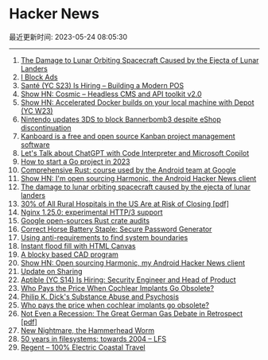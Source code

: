 # Hacker News

最近更新时间: 2023-05-24 08:05:30

--- 
1. [The Damage to Lunar Orbiting Spacecraft Caused by the Ejecta of Lunar Landers](https://arxiv.org/abs/2305.12234) 
2. [I Block Ads](https://coryd.dev/posts/2023/i-block-ads/) 
3. [Santé (YC S23) Is Hiring – Building a Modern POS](https://www.ycombinator.com/companies/sante/jobs/Beng31R-founding-engineer-full-stack) 
4. [Show HN: Cosmic – Headless CMS and API toolkit v2.0](https://news.ycombinator.com/item?id=36047114) 
5. [Show HN: Accelerated Docker builds on your local machine with Depot (YC W23)](https://news.ycombinator.com/item?id=36046319) 
6. [Nintendo updates 3DS to block Bannerbomb3 despite eShop discontinuation](https://www.3dbrew.org/wiki/11.17.0-50) 
7. [Kanboard is a free and open source Kanban project management software](https://kanboard.org/) 
8. [Let&#x27;s Talk about ChatGPT with Code Interpreter and Microsoft Copilot](https://www.oneusefulthing.org/p/it-is-starting-to-get-strange) 
9. [How to start a Go project in 2023](https://boyter.org/posts/how-to-start-go-project-2023/) 
10. [Comprehensive Rust: course used by the Android team at Google](https://github.com/google/comprehensive-rust) 
11. [Show HN: I&#x27;m open sourcing Harmonic, the Android Hacker News client](https://github.com/SimonHalvdansson/Harmonic-HN) 
12. [The damage to lunar orbiting spacecraft caused by the ejecta of lunar landers](https://arxiv.org/abs/2305.12234) 
13. [30% of All Rural Hospitals in the US Are at Risk of Closing [pdf]](https://ruralhospitals.chqpr.org/downloads/Rural_Hospitals_at_Risk_of_Closing.pdf) 
14. [Nginx 1.25.0: experimental HTTP&#x2f;3 support](http://nginx.org/en/CHANGES) 
15. [Google open-sources Rust crate audits](https://opensource.googleblog.com/2023/05/open-sourcing-our-rust-crate-audits.html) 
16. [Correct Horse Battery Staple: Secure Password Generator](https://www.correcthorsebatterystaple.net/index.html) 
17. [Using anti-requirements to find system boundaries](https://particular.net/blog/antirequirements) 
18. [Instant flood fill with HTML Canvas](https://shaneosullivan.wordpress.com/2023/05/23/instant-colour-fill-with-html-canvas/) 
19. [A blocky based CAD program](https://vkgames82.itch.io/block-cad) 
20. [Show HN: Open sourcing Harmonic, my Android Hacker News client](https://github.com/SimonHalvdansson/Harmonic-HN) 
21. [Update on Sharing](https://about.netflix.com/en/news/update-on-sharing-may-us) 
22. [Aptible (YC S14) Is Hiring: Security Engineer and Head of Product](https://news.ycombinator.com/item?id=36050830) 
23. [Who Pays the Price When Cochlear Implants Go Obsolete?](https://www.sapiens.org/culture/planned-obsolescence-cochlear-implants/) 
24. [Philip K. Dick&#x27;s Substance Abuse and Psychosis](https://www.thecompanion.app/philip-k-dick-psychosis/) 
25. [Who pays the price when cochlear implants go obsolete?](https://www.sapiens.org/culture/planned-obsolescence-cochlear-implants/) 
26. [Not Even a Recession: The Great German Gas Debate in Retrospect [pdf]](https://www.econtribute.de/RePEc/ajk/ajkpbs/ECONtribute_PB_048_2023_EN.pdf) 
27. [New Nightmare, the Hammerhead Worm](https://www.texasmonthly.com/travel/meet-nightmare-hammerhead-worm/) 
28. [50 years in filesystems: towards 2004 – LFS](https://blog.koehntopp.info/2023/05/17/50-years-in-filesystems-towards-2004-lfs.html) 
29. [Regent – 100% Electric Coastal Travel](https://www.regentcraft.com/) 
